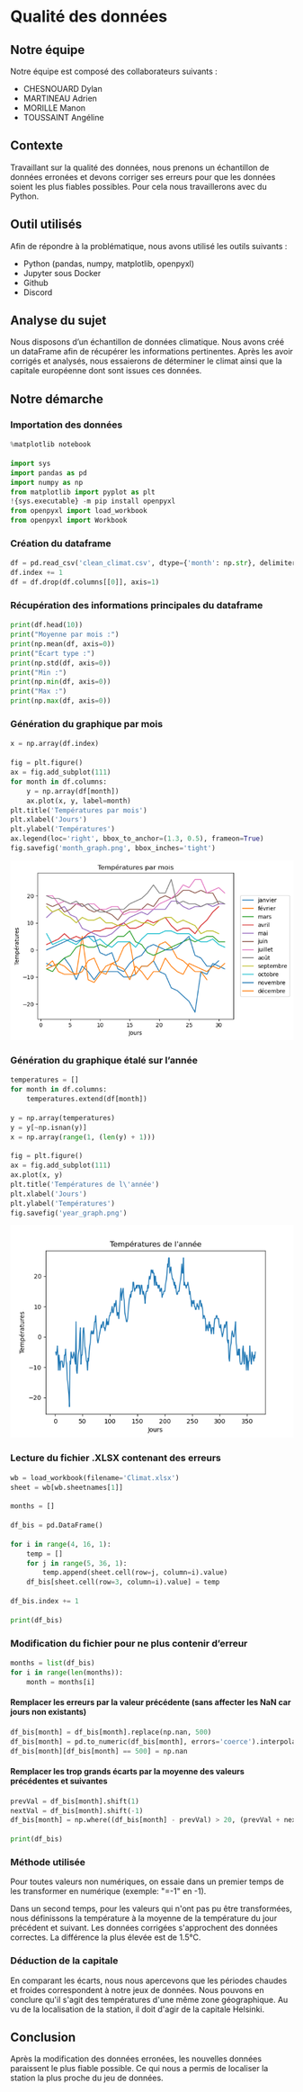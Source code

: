 # Qualité des données
## Notre équipe
Notre équipe est composé des collaborateurs suivants :
- CHESNOUARD Dylan
- MARTINEAU Adrien
- MORILLE Manon
- TOUSSAINT Angéline

## Contexte
Travaillant sur la qualité des données, nous prenons un échantillon de données erronées et devons corriger ses erreurs pour que les données soient les plus fiables possibles. Pour cela nous travaillerons avec du Python. 

## Outil utilisés
Afin de répondre à la problématique, nous avons utilisé les outils suivants :
- Python (pandas, numpy, matplotlib, openpyxl)
- Jupyter sous Docker
- Github
- Discord

## Analyse du sujet
Nous disposons d’un échantillon de données climatique. Nous avons créé un dataFrame afin de récupérer les informations pertinentes. Après les avoir corrigés et analysés, nous essaierons de déterminer le climat ainsi que la capitale européenne dont sont issues ces données. 

## Notre démarche
### Importation des données
```python
%matplotlib notebook

import sys
import pandas as pd
import numpy as np
from matplotlib import pyplot as plt
!{sys.executable} -m pip install openpyxl
from openpyxl import load_workbook
from openpyxl import Workbook
```

### Création du dataframe
```python
df = pd.read_csv('clean_climat.csv', dtype={'month': np.str}, delimiter=';')
df.index += 1
df = df.drop(df.columns[[0]], axis=1)
```

### Récupération des informations principales du dataframe
```python
print(df.head(10))
print("Moyenne par mois :")
print(np.mean(df, axis=0))
print("Ecart type :")
print(np.std(df, axis=0))
print("Min :")
print(np.min(df, axis=0))
print("Max :")
print(np.max(df, axis=0))
```

### Génération du graphique par mois
```python
x = np.array(df.index)

fig = plt.figure()
ax = fig.add_subplot(111)
for month in df.columns:
    y = np.array(df[month])
    ax.plot(x, y, label=month)
plt.title('Températures par mois')
plt.xlabel('Jours')
plt.ylabel('Températures')
ax.legend(loc='right', bbox_to_anchor=(1.3, 0.5), frameon=True)
fig.savefig('month_graph.png', bbox_inches='tight')
```
![Month graph](https://github.com/WaZeR-Adrien/qualite-des-donnees/blob/main/month_graph.png)


### Génération du graphique étalé sur l’année
```python
temperatures = []
for month in df.columns:
    temperatures.extend(df[month])

y = np.array(temperatures)
y = y[~np.isnan(y)]
x = np.array(range(1, (len(y) + 1)))

fig = plt.figure()
ax = fig.add_subplot(111)
ax.plot(x, y)
plt.title('Températures de l\'année')
plt.xlabel('Jours')
plt.ylabel('Températures')
fig.savefig('year_graph.png')
```
![Year graph](https://github.com/WaZeR-Adrien/qualite-des-donnees/blob/main/year_graph.png)


### Lecture du fichier .XLSX contenant des erreurs
```python
wb = load_workbook(filename='Climat.xlsx')
sheet = wb[wb.sheetnames[1]]

months = []

df_bis = pd.DataFrame()

for i in range(4, 16, 1):
    temp = []
    for j in range(5, 36, 1):
        temp.append(sheet.cell(row=j, column=i).value)
    df_bis[sheet.cell(row=3, column=i).value] = temp

df_bis.index += 1

print(df_bis)
```

### Modification du fichier pour ne plus contenir d’erreur
```python
months = list(df_bis)
for i in range(len(months)):
    month = months[i]
```
    
#### Remplacer les erreurs par la valeur précédente (sans affecter les NaN car jours non existants)
```python
df_bis[month] = df_bis[month].replace(np.nan, 500)
df_bis[month] = pd.to_numeric(df_bis[month], errors='coerce').interpolate()
df_bis[month][df_bis[month] == 500] = np.nan
```
    
#### Remplacer les trop grands écarts par la moyenne des valeurs précédentes et suivantes
```python
prevVal = df_bis[month].shift(1)
nextVal = df_bis[month].shift(-1)
df_bis[month] = np.where((df_bis[month] - prevVal) > 20, (prevVal + nextVal) / 2, df_bis[month])

print(df_bis)
```

### Méthode utilisée
Pour toutes valeurs non numériques, on essaie dans un premier temps de les transformer en numérique (exemple: "=-1" en -1).

Dans un second temps, pour les valeurs qui n'ont pas pu être transformées, nous définissons la température à la moyenne de la température du jour précédent et suivant.
Les données corrigées s'approchent des données correctes. La différence la plus élevée est de 1.5°C.

### Déduction de la capitale
En comparant les écarts, nous nous apercevons que les périodes chaudes et froides correspondent à notre jeux de données. Nous pouvons en conclure qu'il s'agit des températures d'une même zone géographique. Au vu de la localisation de la station, il doit d'agir de la capitale Helsinki.

## Conclusion
Après la modification des données erronées, les nouvelles données paraissent le plus fiable possible. Ce qui nous a permis de localiser la station la plus proche du jeu de données.
